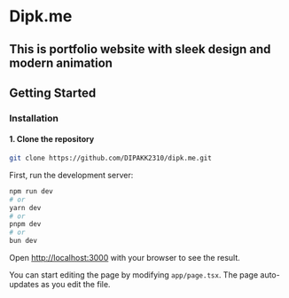 # Dipk.me 
## This is portfolio website with sleek design and modern animation

## Getting Started


### Installation

#### 1. Clone the repository

```bash
git clone https://github.com/DIPAKK2310/dipk.me.git

```

First, run the development server:

```bash
npm run dev
# or
yarn dev
# or
pnpm dev
# or
bun dev
```



Open [http://localhost:3000](http://localhost:3000) with your browser to see the result.

You can start editing the page by modifying `app/page.tsx`. The page auto-updates as you edit the file.
